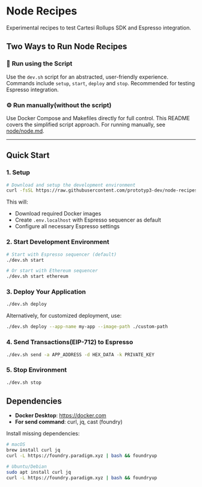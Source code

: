 # Node Recipes

Experimental recipes to test Cartesi Rollups SDK and Espresso integration.

## Two Ways to Run Node Recipes

### 🚀 **Run using the Script**
Use the `dev.sh` script for an abstracted, user-friendly experience. Commands include `setup`, `start`, `deploy` and `stop`. Recommended for testing Espresso integration.

### ⚙️ **Run manually(without the script)**
Use Docker Compose and Makefiles directly for full control. This README covers the simplified script approach. For running manually, see [node/node.md](node/node.md).

---

## Quick Start

### 1. Setup

```bash
# Download and setup the development environment
curl -fsSL https://raw.githubusercontent.com/prototyp3-dev/node-recipes/feature/v2-alpha/dev.sh -o dev.sh && chmod +x dev.sh && ./dev.sh setup
```

This will:
- Download required Docker images
- Create `.env.localhost` with Espresso sequencer as default
- Configure all necessary Espresso settings

### 2. Start Development Environment

```bash
# Start with Espresso sequencer (default)
./dev.sh start

# Or start with Ethereum sequencer
./dev.sh start ethereum
```

### 3. Deploy Your Application

```bash
./dev.sh deploy
```
Alternatively, for customized deployment, use:

```bash
./dev.sh deploy --app-name my-app --image-path ./custom-path
```

### 4. Send Transactions(EIP-712) to Espresso

```bash
./dev.sh send -a APP_ADDRESS -d HEX_DATA -k PRIVATE_KEY
```

### 5. Stop Environment

```bash
./dev.sh stop
```


## Dependencies

- **Docker Desktop**: https://docker.com
- **For send command**: curl, jq, cast (foundry)

Install missing dependencies:
```bash
# macOS
brew install curl jq
curl -L https://foundry.paradigm.xyz | bash && foundryup

# Ubuntu/Debian
sudo apt install curl jq
curl -L https://foundry.paradigm.xyz | bash && foundryup
```